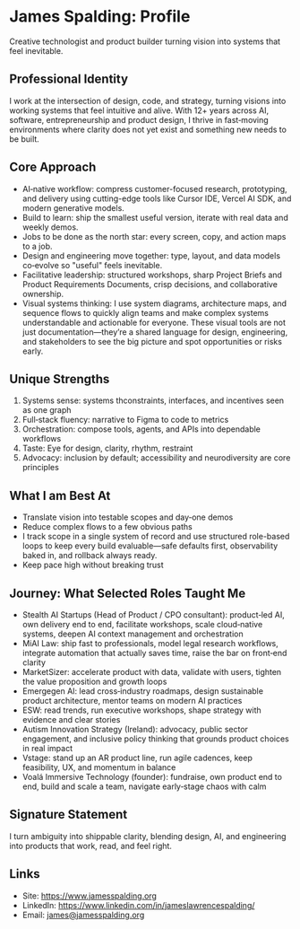 # James Spalding: Profile

Creative technologist and product builder turning vision into systems that feel inevitable.

## Professional Identity
I work at the intersection of design, code, and strategy, turning visions into working systems that feel intuitive and alive. With 12+ years across AI, software, entrepreneurship and product design, I thrive in fast‑moving environments where clarity does not yet exist and something new needs to be built.

## Core Approach
- AI‑native workflow: compress customer-focused research, prototyping, and delivery using cutting-edge tools like Cursor IDE, Vercel AI SDK, and modern generative models.
- Build to learn: ship the smallest useful version, iterate with real data and weekly demos.
- Jobs to be done as the north star: every screen, copy, and action maps to a job.
- Design and engineering move together: type, layout, and data models co‑evolve so "useful" feels inevitable.
- Facilitative leadership: structured workshops, sharp Project Briefs and Product Requirements Documents, crisp decisions, and collaborative ownership.
- Visual systems thinking: I use system diagrams, architecture maps, and sequence flows to quickly align teams and make complex systems understandable and actionable for everyone. These visual tools are not just documentation—they’re a shared language for design, engineering, and stakeholders to see the big picture and spot opportunities or risks early.

## Unique Strengths
1. Systems sense: systems thconstraints, interfaces, and incentives seen as one graph  
2. Full‑stack fluency: narrative to Figma to code to metrics  
3. Orchestration: compose tools, agents, and APIs into dependable workflows  
4. Taste: Eye for design, clarity, rhythm, restraint
5. Advocacy: inclusion by default; accessibility and neurodiversity are core principles 

## What I am Best At
- Translate vision into testable scopes and day‑one demos  
- Reduce complex flows to a few obvious paths  
- I track scope in a single system of record and use structured role-based loops to keep every build evaluable—safe defaults first, observability baked in, and rollback always ready.
- Keep pace high without breaking trust


## Journey: What Selected Roles Taught Me
- Stealth AI Startups (Head of Product / CPO consultant): product‑led AI, own delivery end to end, facilitate workshops, scale cloud‑native systems, deepen AI context management and orchestration
- MiAI Law: ship fast to professionals, model legal research workflows, integrate automation that actually saves time, raise the bar on front‑end clarity
- MarketSizer: accelerate product with data, validate with users, tighten the value proposition and growth loops
- Emergegen AI: lead cross‑industry roadmaps, design sustainable product architecture, mentor teams on modern AI practices
- ESW: read trends, run executive workshops, shape strategy with evidence and clear stories
- Autism Innovation Strategy (Ireland): advocacy, public sector engagement, and inclusive policy thinking that grounds product choices in real impact
- Vstage: stand up an AR product line, run agile cadences, keep feasibility, UX, and momentum in balance
- Voalá Immersive Technology (founder): fundraise, own product end to end, build and scale a team, navigate early‑stage chaos with calm

## Signature Statement
I turn ambiguity into shippable clarity, blending design, AI, and engineering into products that work, read, and feel right.

## Links
- Site: https://www.jamesspalding.org  
- LinkedIn: https://www.linkedin.com/in/jameslawrencespalding/  
- Email: james@jamesspalding.org
